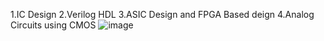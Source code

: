 1.IC Design 2.Verilog HDL 3.ASIC Design and FPGA Based deign 4.Analog Circuits using CMOS 
![image](https://user-images.githubusercontent.com/93262817/147660633-a29b937f-73c2-4782-b854-4a89ef8835a5.png)

